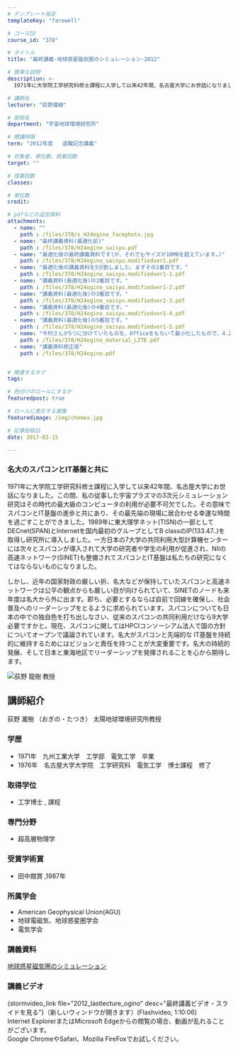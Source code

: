 ```yaml
---
# テンプレート指定
templateKey: "farewell"

# コースID
course_id: "378"

# タイトル
title: "最終講義-地球惑星磁気圏のシミュレーション-2012"

# 簡単な説明
description: >-
  1971年に大学院工学研究科修士課程に入学して以来42年間、名古屋大学にお世話になりました。この間、私の従事した宇宙プラズマの3次元シミュレーション研究はその時代の最大級のコンピュータの利用が必要...

# 講師名
lecturer: "荻野瀧樹"

# 部局名
department: "宇宙地球環境研究所"

# 開講時限
term: "2012年度	退職記念講義"

# 対象者、単位数、授業回数
target: ""

# 授業回数
classes: 

# 単位数
credit: 

# pdfなどの追加資料
attachments: 
  - name: "" 
    path : /files/378/s_H24ogino_facephoto.jpg
  - name: "最終講義資料(最適化前)" 
    path : /files/378/H24ogino_saisyu.pdf
  - name: "最適化後の最終講義資料です(が、それでもサイズが10MBを超えています…)" 
    path : /files/378/H24ogino_saisyu.modifiedver1.pdf
  - name: "最適化後の講義資料を5分割しました。まずその1番目です。" 
    path : /files/378/H24ogino_saisyu.modifiedver1-1.pdf
  - name: "講義資料(最適化後)の2番目です。" 
    path : /files/378/H24ogino_saisyu.modifiedver1-2.pdf
  - name: "講義資料(最適化後)の3番目です。" 
    path : /files/378/H24ogino_saisyu.modifiedver1-3.pdf
  - name: "講義資料(最適化後)の4番目です。" 
    path : /files/378/H24ogino_saisyu.modifiedver1-4.pdf
  - name: "講義資料(最適化後)の5番目です。" 
    path : /files/378/H24ogino_saisyu.modifiedver1-5.pdf
  - name: "今村さんが5つに分けていたものを、Officeをもちいて最小化したもので、4.2MBです。" 
    path : /files/378/H24ogino_material_LITE.pdf
  - name: "講義資料修正版" 
    path : /files/378/H24ogino.pdf


# 関連するタグ
tags:

# 色付けのロールにするか
featuredpost: true

# ロールに表示する画像
featuredimage: /img/chemex.jpg

# 記事投稿日
date: 2017-02-15

---
```

### 名大のスパコンとIT基盤と共に

1971年に大学院工学研究科修士課程に入学して以来42年間、名古屋大学にお世話になりました。この間、私の従事した宇宙プラズマの3次元シミュレーション研究はその時代の最大級のコンピュータの利用が必要不可欠でした。その意味でスパコンとIT基盤の進歩と共にあり、その最先端の現場に居合わせる幸運な時間を過ごすことができました。1989年に東大理学ネット(TISN)の一部として DECnet(SPAN)とInternetを国内最初のグループとしてB classのIP(133.47.*.*)を取得し研究所に導入しました。一方日本の7大学の共同利用大型計算機センターには次々とスパコンが導入されて大学の研究者や学生の利用が促進され、NIIの高速ネットワーク(SINET)も整備されてスパコンとIT基盤は私たちの研究になくてはならないものになりました。 

しかし、近年の国家財政の厳しい折、名大などが保持していたスパコンと高速ネットワークは公平の観点からも厳しい目が向けられていて、SINETのノードも来年度は名大から外に出ます。即ち、必要とするならば自前で回線を確保し、社会普及へのリーダーシップをとるように求められています。スパコンについても日本の中での独自色を打ち出しなさい、従来のスパコンの共同利用だけなら9大学必要ですかと。現在、スパコンに関してはHPCIコンソーシアム法人で国の方針についてオープンで議論されています。名大がスパコンと先端的な IT基盤を持続的に維持するためにはビジョンと責任を持つことが大変重要です。名大の持続的発展、そして日本と東海地区でリーダーシップを発揮されることを心から期待します。

![荻野 龍樹 教授](/files/378/s_H24ogino_facephoto.jpg) 
## 講師紹介

荻野 瀧樹 （おぎの・たつき） 太陽地球環境研究所教授 

### 学歴

  * 1971年　九州工業大学　工学部　電気工学　卒業
  * 1976年　名古屋大学大学院　工学研究科　電気工学　博士課程　修了

### 取得学位

  * 工学博士 , 課程

### 専門分野

  * 超高層物理学

### 受賞学術賞

  * 田中館賞 ,1987年

### 所属学会

  * American Geophysical Union(AGU)
  * 地球電磁気、地球惑星圏学会
  * 電気学会
### 講義資料


[地球惑星磁気圏のシミュレーション](/files/378/H24ogino.pdf) 

### 講義ビデオ

{stormvideo_link file="2012_lastlecture_ogino" desc="最終講義ビデオ・スライドを見る"}（新しいウィンドウが開きます）(Flashvideo, 1:10:06)  
Internet ExplorerまたはMicrosoft Edgeからの閲覧の場合、動画が乱れることがございます。  
Google ChromeやSafari、Mozilla FireFoxでお試しください。